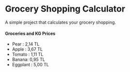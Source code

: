 # Grocery Shopping Calculator
A simple project that calculates your grocery shopping.

#### Groceries and KG Prices
* Pear : 2,14 TL
* Apple : 3,67 TL
* Tomato : 1,11 TL
* Banana: 0,95 TL
* Eggplant : 5,00 TL
